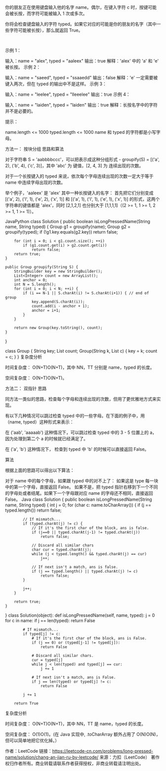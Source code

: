 你的朋友正在使用键盘输入他的名字 name。偶尔，在键入字符 c 时，按键可能会被长按，而字符可能被输入 1 次或多次。

你将会检查键盘输入的字符 typed。如果它对应的可能是你的朋友的名字（其中一些字符可能被长按），那么就返回 True。

 

示例 1：

输入：name = "alex", typed = "aaleex"
输出：true
解释：'alex' 中的 'a' 和 'e' 被长按。
示例 2：

输入：name = "saeed", typed = "ssaaedd"
输出：false
解释：'e' 一定需要被键入两次，但在 typed 的输出中不是这样。
示例 3：

输入：name = "leelee", typed = "lleeelee"
输出：true
示例 4：

输入：name = "laiden", typed = "laiden"
输出：true
解释：长按名字中的字符并不是必要的。
 

提示：

name.length <= 1000
typed.length <= 1000
name 和 typed 的字符都是小写字母。


方法一： 按块分组
思路和算法

对于字符串 S = 'aabbbbccc'，可以把表示成这种分组形式 - groupify(S) = [('a', 2), ('b', 4), ('c', 3)]，其中 'abc' 为 键值，[2, 4, 3] 为 连续出现的次数。

对于一个长按键入的 typed 来说，依次每个字母连续出现的次数一定大于等于 name 中连续字母出现的次数。

举个例子，'aaleex' 是 'alex' 其中一种长按键入的名字： 首先把它们分别变成 [('a', 2), ('l', 1), ('e', 2), ('x', 1)] 和 [('a', 1), ('l', 1), ('e', 1), ('x', 1)] 的形式，这两个字符串的键值都是 'alex'，同时 [2,1,2,1] 也分别大于 [1,1,1,1]（(2 >= 1, 1 >= 1, 2 >= 1, 1 >= 1)）。

JavaPython
class Solution {
    public boolean isLongPressedName(String name, String typed) {
        Group g1 = groupify(name);
        Group g2 = groupify(typed);
        if (!g1.key.equals(g2.key))
            return false;

        for (int i = 0; i < g1.count.size(); ++i)
            if (g1.count.get(i) > g2.count.get(i))
                return false;
        return true;
    }

    public Group groupify(String S) {
        StringBuilder key = new StringBuilder();
        List<Integer> count = new ArrayList();
        int anchor = 0;
        int N = S.length();
        for (int i = 0; i < N; ++i) {
            if (i == N-1 || S.charAt(i) != S.charAt(i+1)) { // end of group
                key.append(S.charAt(i));
                count.add(i - anchor + 1);
                anchor = i+1;
            }
        }

        return new Group(key.toString(), count);
    }
}

class Group {
    String key;
    List<Integer> count;
    Group(String k, List<Integer> c) {
        key = k;
        count = c;
    }
}
复杂度分析

时间复杂度： O(N+T)O(N+T)，其中 NN，TT 分别是 name，typed 的长度。

空间复杂度： O(N+T)O(N+T)。

方法二： 双指针
思路

同方法一类似的思路，检查每个字母和连续出现的次数，但用了更优雅地方式来实现。

有以下几种情况可以跳过检查 typed 中的一些字母。在下面的例子中，用（name, typed）这种形式来表示：

在 ('aab', 'aaaaab') 这种情况下，可以跳过检查 typed 中的 3 - 5 位置上的 a，因为处理到第二个 a 的时候就已经满足了。

在 ('a', 'b') 这种情况下， 检查到 typed 中 'b' 的时候可以直接返回 False。

算法

根据上面的思路可以得出以下算法：

对于 name 中的每个字母，如果跟 typed 中的对不上了：
如果这是 type 每一块中的第一个字母，直接返回 False。
如果不是，把 typed 指针右移到下一个不同的字母处或者结尾。如果下一个字母跟对应 name 的字母还不相同，直接返回 False。
Java
class Solution {
    public boolean isLongPressedName(String name, String typed) {
        int j = 0;
        for (char c: name.toCharArray()) {
            if (j == typed.length())
                return false;

            // If mismatch...
            if (typed.charAt(j) != c) {
                // If it's the first char of the block, ans is false.
                if (j==0 || typed.charAt(j-1) != typed.charAt(j))
                    return false;

                // Discard all similar chars
                char cur = typed.charAt(j);
                while (j < typed.length() && typed.charAt(j) == cur)
                    j++;

                // If next isn't a match, ans is false.
                if (j == typed.length() || typed.charAt(j) != c)
                    return false;
            }

            j++;
        }

        return true;
    }
}
class Solution(object):
    def isLongPressedName(self, name, typed):
        j = 0
        for c in name:
            if j == len(typed):
                return False

            # If mismatch...
            if typed[j] != c:
                # If it's the first char of the block, ans is False.
                if (j == 0) or (typed[j-1] != typed[j]):
                    return False

                # Discard all similar chars.
                cur = typed[j]
                while j < len(typed) and typed[j] == cur:
                    j += 1

                # If next isn't a match, ans is False.
                if j == len(typed) or typed[j] != c:
                    return False

            j += 1

        return True
复杂度分析

时间复杂度： O(N+T)O(N+T)，其中 NN，TT 是 name，typed 的长度。

空间复杂度： O(1)O(1)。(在 Java 实现中, .toCharArray 额外占用了 O(N)O(N)， 但可以简单地把它优化掉。）

作者：LeetCode
链接：https://leetcode-cn.com/problems/long-pressed-name/solution/chang-an-jian-ru-by-leetcode/
来源：力扣（LeetCode）
著作权归作者所有。商业转载请联系作者获得授权，非商业转载请注明出处。